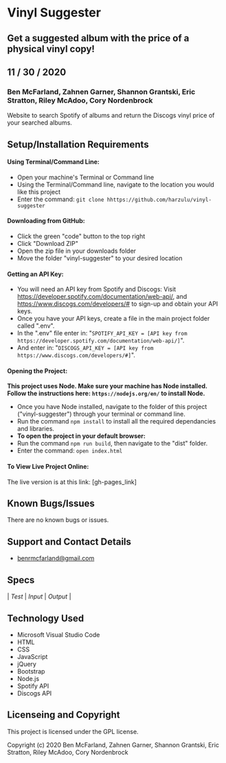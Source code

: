 # Vinyl Suggester

## Get a suggested album with the price of a physical vinyl copy! 

## 11 / 30 / 2020

### Ben McFarland, Zahnen Garner, Shannon Grantski, Eric Stratton, Riley McAdoo, Cory Nordenbrock

Website to search Spotify of albums and return the Discogs vinyl price of your searched albums.

## Setup/Installation Requirements

#### Using Terminal/Command Line:
* Open your machine's Terminal or Command line
* Using the Terminal/Command line, navigate to the location you would like this project
* Enter the command: `git clone hhttps://github.com/harzulu/vinyl-suggester`

#### Downloading from GitHub:
* Click the green "code" button to the top right
* Click "Download ZIP"
* Open the zip file in your downloads folder
* Move the folder "vinyl-suggester" to your desired location

#### Getting an API Key:
* You will need an API key from Spotify and Discogs: Visit https://developer.spotify.com/documentation/web-api/, and https://www.discogs.com/developers/# to sign-up and obtain your API keys.
* Once you have your API keys, create a file in the main project folder called ".env".
* In the ".env" file enter in: "`SPOTIFY_API_KEY = [API key from https://developer.spotify.com/documentation/web-api/]`".
* And enter in: "`DISCOGS_API_KEY = [API key from https://www.discogs.com/developers/#]`".

#### Opening the Project:
**This project uses Node. Make sure your machine has Node installed. Follow the instructions here: `https://nodejs.org/en/` to install Node.**
* Once you have Node installed, navigate to the folder of this project ("vinyl-suggester") through your terminal or command line.
* Run the command `npm install` to install all the required dependancies and libraries.
* **To open the project in your default browser:** 
* Run the command `npm run build`, then navigate to the "dist" folder. 
* Enter the command: `open index.html`

#### To View Live Project Online:
The live version is at this link:
[gh-pages_link]

## Known Bugs/Issues

There are no known bugs or issues.

## Support and Contact Details

* benrmcfarland@gmail.com

## Specs

| *Test* | *Input* | *Output* |

## Technology Used

* Microsoft Visual Studio Code
* HTML
* CSS
* JavaScript
* jQuery
* Bootstrap
* Node.js
* Spotify API
* Discogs API

## Licenseing and Copyright

This project is licensed under the GPL license.

Copyright (c) 2020 Ben McFarland, Zahnen Garner, Shannon Grantski, Eric Stratton, Riley McAdoo, Cory Nordenbrock